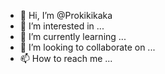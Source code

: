 - 👋 Hi, I’m @Prokikikaka
- 👀 I’m interested in ...
- 🌱 I’m currently learning ...
- 💞️ I’m looking to collaborate on ...
- 📫 How to reach me ...

<!---
Prokikikaka/Prokikikaka is a ✨ special ✨ repository because its `README.md` (this file) appears on your GitHub profile.
You can click the Preview link to take a look at your changes.

